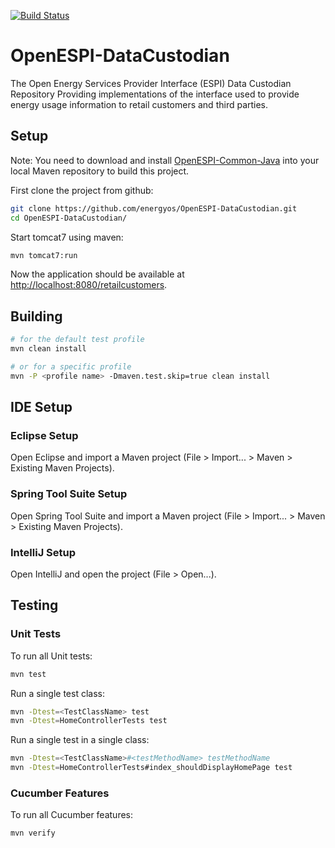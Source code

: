 [![Build Status](https://travis-ci.org/energyos/OpenESPI-DataCustodian-java.png)](https://travis-ci.org/energyos/OpenESPI-DataCustodian-java)

OpenESPI-DataCustodian
======================

The Open Energy Services Provider Interface (ESPI) Data Custodian Repository Providing implementations of the interface used to provide energy usage information to retail customers and third parties.

## Setup

Note: You need to download and install [OpenESPI-Common-Java](https://github.com/energyos/OpenESPI-Common-java) into your local Maven repository to build this project.

First clone the project from github:

```bash
git clone https://github.com/energyos/OpenESPI-DataCustodian.git
cd OpenESPI-DataCustodian/
```

Start tomcat7 using maven:

```bash
mvn tomcat7:run
```

Now the application should be available at [http://localhost:8080/retailcustomers](http://localhost:8080/retailcustomers).
## Building
```bash
# for the default test profile
mvn clean install

# or for a specific profile
mvn -P <profile name> -Dmaven.test.skip=true clean install
```

## IDE Setup

### Eclipse Setup

Open Eclipse and import a Maven project (File > Import... > Maven > Existing Maven Projects).

### Spring Tool Suite Setup

Open Spring Tool Suite and import a Maven project (File > Import... > Maven > Existing Maven Projects).

### IntelliJ Setup

Open IntelliJ and open the project (File > Open...).

## Testing

### Unit Tests

To run all Unit tests:

```bash
mvn test
```

Run a single test class:

```bash
mvn -Dtest=<TestClassName> test
mvn -Dtest=HomeControllerTests test
```

Run a single test in a single class:

```bash
mvn -Dtest=<TestClassName>#<testMethodName> testMethodName
mvn -Dtest=HomeControllerTests#index_shouldDisplayHomePage test
```

### Cucumber Features

To run all Cucumber features:

```bash
mvn verify
```
